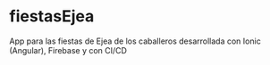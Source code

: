 # fiestasEjea
App para las fiestas de Ejea de los caballeros desarrollada con Ionic (Angular), Firebase y con CI/CD 
